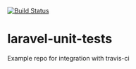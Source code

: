 [![Build Status](https://travis-ci.org/phutureproof/laravel-unit-tests.svg?branch=master)](https://travis-ci.org/phutureproof/laravel-unit-tests)

# laravel-unit-tests

Example repo for integration with travis-ci